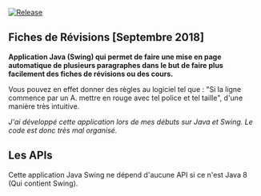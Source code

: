 [![Release](https://img.shields.io/github/release/themsou/Fiches-De-Revisions.svg)](https://github.com/themsou/Fiches-De-Revisions/releases/)

## Fiches de Révisions [Septembre 2018]

**Application Java (Swing) qui permet de faire une mise en page automatique de plusieurs paragraphes dans le but de faire plus facilement des fiches de révisions ou des cours.**

Vous pouvez en effet donner des règles au logiciel tel que : "Si la ligne commence par un A. mettre en rouge avec tel police et tel taille", d'une manière très intuitive.

*J'ai développé cette application lors de mes débuts sur Java et Swing. Le code est donc très mal organisé.*

## Les APIs

Cette application Java Swing ne dépend d'aucune API si ce n'est Java 8 (Qui contient Swing).